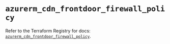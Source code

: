 # `azurerm_cdn_frontdoor_firewall_policy`

Refer to the Terraform Registry for docs: [`azurerm_cdn_frontdoor_firewall_policy`](https://registry.terraform.io/providers/hashicorp/azurerm/4.34.0/docs/resources/cdn_frontdoor_firewall_policy).

